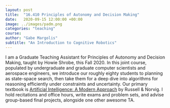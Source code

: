 ```yaml
---
layout: post
title:  "16.410 Principles of Autonomy and Decision Making"
date:   2020-09-15 12:00:00 +00:00
image: ../images/padm.png
categories: "teaching"
course: 
author: "Gabe Margolis"
subtitle: "An Introduction to Cognitive Robotics"
---
```


I am a Graduate Teaching Assistant for Principles of Autonomy and Decision Making, taught by Howie Shrobe, this Fall 2020. In this joint course, populated by undergraduate and graduate computer scientists and aerospace engineers, we introduce our roughly eighty students to planning as state-space search, then take them for a deep dive into algorithms for reasoning efficiently under constraints and uncertainty. Our primary textbook is [Artificial Intelligence: A Modern Approach](http://aima.cs.berkeley.edu/) by Russell & Norvig. I hold recitations and office hours, write exams and problem sets, and advise group-based final projects, alongside one other awesome TA.